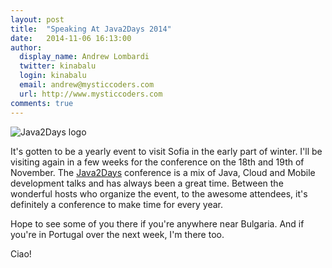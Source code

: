 ```yaml
---
layout: post
title:  "Speaking At Java2Days 2014"
date:   2014-11-06 16:13:00
author:
  display_name: Andrew Lombardi
  twitter: kinabalu
  login: kinabalu
  email: andrew@mysticcoders.com
  url: http://www.mysticcoders.com
comments: true
---
```


![Java2Days logo]({{site.url}}/images/assets/10440648_10153532917185961_1021342503582909723_n.png)

It's gotten to be a yearly event to visit Sofia in the early part of winter.  I'll be visiting again in a few weeks for the conference on the 18th and 19th of November.  The [Java2Days][java2days] conference is a mix of Java, Cloud and Mobile development talks and has always been a great time.  Between the wonderful hosts who organize the event, to the awesome attendees, it's definitely a conference to make time for every year.

Hope to see some of you there if you're anywhere near Bulgaria.  And if you're in Portugal over the next week, I'm there too.

Ciao!

[java2days]: http://www.java2days.com
